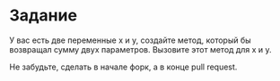 # Задание

У вас есть две переменные x и y, создайте метод, который бы возвращал сумму двух параметров.
Вызовите этот метод для x и y.

Не забудьте, сделать в начале форк, а в конце pull request.